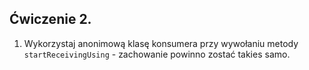 ## Ćwiczenie 2.
1. Wykorzystaj anonimową klasę konsumera przy wywołaniu metody 
`startReceivingUsing` - zachowanie powinno zostać takies samo.
